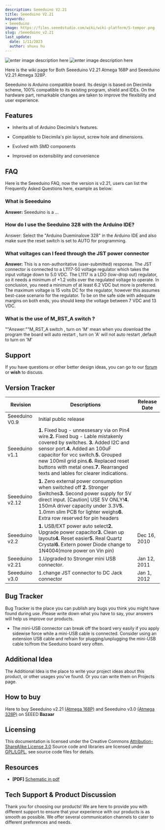 ```yaml
---
description: Seeeduino V2.21
title: Seeeduino V2.21 
keywords:
- Seeeduino 
image: https://files.seeedstudio.com/wiki/wiki-platform/S-tempor.png
slug: /Seeeduino_v2.21
last_update:
  date: 1/11/2023
  author: shuxu hu
---
```


![enter image description here](https://files.seeedstudio.com/wiki/Seeeduino_v2.21/img/Seeeduino-168p.jpg) ![enter image description here](https://files.seeedstudio.com/wiki/Seeeduino_v2.21/img/Seeeduino_fritzing.png)

Here is the wiki page for Both Seeeduino V2.21 Atmega 168P and Seeeduino V2.21 Atmega 328P.

Seeeduino is Arduino compatible board. Its design is based on Diecimila scheme, 100% compatible to its existing program, shield and IDEs. On the hardware part, remarkable changes are taken to improve the flexibility and user experience.



##   Features  ##

-  Inherits all of Arduino Diecimila's features.

-  Compatible to Diecimila's pin layout, screw hole and dimensions.

-  Evolved with SMD components

-  Improved on extensibility and convenience

##   FAQ   ##

Here is the Seeeduino FAQ, now the version is v2.21, users can list the Frequently Asked Questions here, example as below:

###   What is Seeeduino  ###

**Answer:** Seeeduino is a ...

###   How do I use the Seeduino 328 with the Arduino IDE?  ###

Answer: Select the "Arduino Dueminalove 328" in the Arduino IDE and also make sure the reset switch is set to AUTO for programming.

###   What voltages can I feed through the JST power connector  ###

**Answer:** This is a non-authoritative (user-submitted) response. The JST connector is connected to a L1117-50 voltage regulator which takes the input voltage down to 5.0 VDC. The L1117 is a LDO (low-drop out) regulator, so it needs a minimum of +1.2 volts over the regulated voltage to operate.  In conclusion, you need a minimum of at least 6.2 VDC but more is preferred. The maximum voltage is 15 volts DC for the regulator, however this assumes best-case scenario for the regulator. To be on the safe side with adequate margins on both ends, you should keep the voltage between 7 VDC and 13 VDC.

###  What is the use of M_RST_A switch ? ###

""Answer:""M_RST_A switch , turn on 'M' mean when you download the program the board will auto restart , turn on 'A' will not auto restart ,default to turn on 'M'

##   Support   ##

If you have questions or other better design ideas, you can go to our [forum](https://www.seeedstudio.com/forum) or **wish** to discuss.

##   Version Tracker   ##

|Revision|Descriptions|Release Date|
|---|---|---|
 |Seeeduino V0.9|Initial public release||
 |Seeeduino v1.1|**1.** Fixed bug - unnessesary via on Pin4 wire.**2.** Fixed bug - Lable mistakenly covered by switches. **3.** Added I2C and sensor port.**4.** Added an 100uF capacitor for vcc switch.**5.** Grouped new 100mil grid pins.**6.** Replaced reset buttons with metal ones.**7.** Rearranged texts and lables for clearer indications.||
 |Seeeduino v2.12|**1.** Zero external power consumption when switched off **2.** Stronger Switches**3.** Second power supply for 5V direct input. [Caution] USE 5V ONLY!**4.** 150mA driver capacity under 3.3V**5.** 1.0mm slim PCB for lighter weighs**6.** Extra row reserved for pin headers||
 |Seeeduino v2.2|**1.** USB/EXT power auto select**2.** Upgrade power capacitor**3.** Clean up layouts**4.** Reset easier**5.** Real Quartz Crystal**6.** Extern power Diode change to 1N4004(more power on Vin pin)|Dec 16, 2010|
 |Seeeduino v2.21|1.Upgraded to Stronger mini USB connector.|Jan 12, 2011|
 |Seeeduino v3.0|1.change JST connector to DC Jack connector|Jan 1, 2012|

##   Bug Tracker   ##

Bug Tracker is the place you can publish any bugs you think you might have found during use. Please write down what you have to say, your answers will help us improve our products.

-  The mini-USB connector can break off the board very easily if you apply sidewise force while a mini-USB cable is connected. Consider using an extension USB cable and refrain for plugging/unplugging the mini-USB cable to/from the Seeduino board very often.

##   Additional Idea   ##

The Additional Idea is the place to write your project ideas about this product, or other usages you've found. Or you can write them on Projects page.

##   How to buy   ##

Here to buy Seeeduino v2.21 [(Atmega 168P)](https://www.seeedstudio.com/depot/seeeduino-v221-atmega-168p-p-690.html) and Seeeduino v3.0 [(Atmega 328P)](https://www.seeedstudio.com/depot/seeeduino-v30-atmega-328p-p-669.html?cPath=132_133) on SEEED **Bazaar**


##   Licensing   ##

This documentation is licensed under the Creative Commons [Attribution-ShareAlike License 3.0](http://creativecommons.org/licenses/by-sa/3.0/) Source code and libraries are licensed under [GPL/LGPL](http://www.gnu.org/licenses/gpl.html), see source code files for details.

##   Resources   ##

- **[PDF]** [Schematic in pdf](https://files.seeedstudio.com/wiki/Seeeduino_v2.21/res/Seeeduino_v2.21.pdf)

## Tech Support & Product Discussion

Thank you for choosing our products! We are here to provide you with different support to ensure that your experience with our products is as smooth as possible. We offer several communication channels to cater to different preferences and needs.

<div class="button_tech_support_container">
<a href="https://forum.seeedstudio.com/" class="button_forum"></a> 
<a href="https://www.seeedstudio.com/contacts" class="button_email"></a>
</div>

<div class="button_tech_support_container">
<a href="https://discord.gg/eWkprNDMU7" class="button_discord"></a> 
<a href="https://github.com/Seeed-Studio/wiki-documents/discussions/69" class="button_discussion"></a>
</div>
